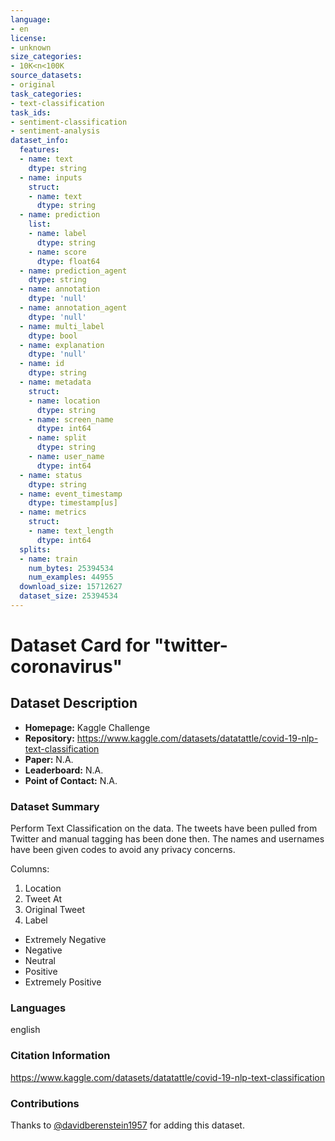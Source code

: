 ```yaml
---
language:
- en
license:
- unknown
size_categories:
- 10K<n<100K
source_datasets:
- original
task_categories:
- text-classification
task_ids:
- sentiment-classification
- sentiment-analysis
dataset_info:
  features:
  - name: text
    dtype: string
  - name: inputs
    struct:
    - name: text
      dtype: string
  - name: prediction
    list:
    - name: label
      dtype: string
    - name: score
      dtype: float64
  - name: prediction_agent
    dtype: string
  - name: annotation
    dtype: 'null'
  - name: annotation_agent
    dtype: 'null'
  - name: multi_label
    dtype: bool
  - name: explanation
    dtype: 'null'
  - name: id
    dtype: string
  - name: metadata
    struct:
    - name: location
      dtype: string
    - name: screen_name
      dtype: int64
    - name: split
      dtype: string
    - name: user_name
      dtype: int64
  - name: status
    dtype: string
  - name: event_timestamp
    dtype: timestamp[us]
  - name: metrics
    struct:
    - name: text_length
      dtype: int64
  splits:
  - name: train
    num_bytes: 25394534
    num_examples: 44955
  download_size: 15712627
  dataset_size: 25394534
---
```

# Dataset Card for "twitter-coronavirus"

## Dataset Description

- **Homepage:** Kaggle Challenge
- **Repository:** https://www.kaggle.com/datasets/datatattle/covid-19-nlp-text-classification
- **Paper:** N.A.
- **Leaderboard:** N.A.
- **Point of Contact:** N.A.

### Dataset Summary

Perform Text Classification on the data. The tweets have been pulled from Twitter and manual tagging has been done then.
The names and usernames have been given codes to avoid any privacy concerns.

Columns:
1) Location
2) Tweet At
3) Original Tweet
4) Label
  - Extremely Negative
  - Negative
  - Neutral
  - Positive
  - Extremely Positive

### Languages

english 

### Citation Information

https://www.kaggle.com/datasets/datatattle/covid-19-nlp-text-classification


### Contributions

Thanks to [@davidberenstein1957](https://github.com/davidberenstein1957) for adding this dataset.